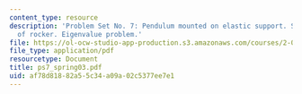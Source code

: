 ```yaml
---
content_type: resource
description: 'Problem Set No. 7: Pendulum mounted on elastic support. Stabilization
  of rocker. Eigenvalue problem.'
file: https://ol-ocw-studio-app-production.s3.amazonaws.com/courses/2-004-modeling-dynamics-and-control-ii-spring-2003/af78d81882a55c34a09a02c5377ee7e1_ps7_spring03.pdf
file_type: application/pdf
resourcetype: Document
title: ps7_spring03.pdf
uid: af78d818-82a5-5c34-a09a-02c5377ee7e1
---
```

